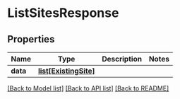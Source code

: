# ListSitesResponse

## Properties
Name | Type | Description | Notes
------------ | ------------- | ------------- | -------------
**data** | [**list[ExistingSite]**](ExistingSite.md) |  | 

[[Back to Model list]](../README.md#documentation-for-models) [[Back to API list]](../README.md#documentation-for-api-endpoints) [[Back to README]](../README.md)

